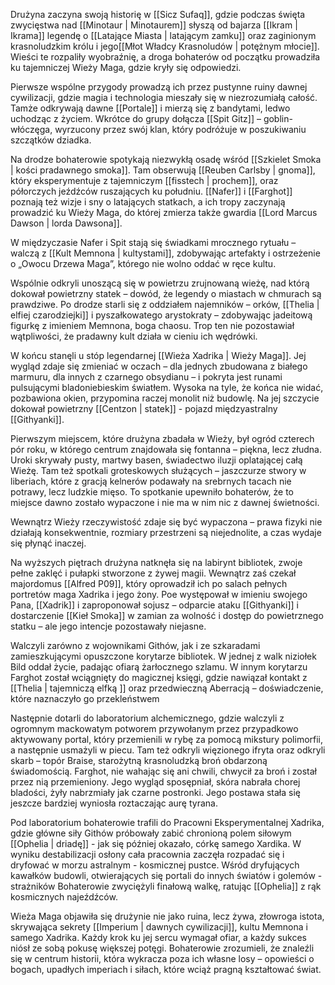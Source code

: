 Drużyna zaczyna swoją historię w [[Sicz Sufaq]], gdzie podczas święta zwycięstwa nad [[Minotaur | Minotaurem]] słyszą od bajarza [[Ikram | Ikrama]] legendę o [[Latające Miasta | latającym zamku]] oraz zaginionym krasnoludzkim królu i jego[[Młot Władcy Krasnoludów | potężnym młocie]]. Wieści te rozpaliły wyobraźnię, a droga bohaterów od początku prowadziła ku tajemniczej Wieży Maga, gdzie kryły się odpowiedzi.

Pierwsze wspólne przygody prowadzą ich przez pustynne ruiny dawnej cywilizacji, gdzie magia i technologia mieszały się w niezrozumiałą całość. Tamże odkrywają dawne [[Portale]] i mierzą się z bandytami, ledwo uchodząc z życiem. Wkrótce do grupy dołącza [[Spit Gitz]] – goblin-włóczęga, wyrzucony przez swój klan, który podróżuje w poszukiwaniu szczątków dziadka.

Na drodze bohaterowie spotykają niezwykłą osadę wśród [[Szkielet Smoka | kości pradawnego smoka]]. Tam obserwują [[Reuben Carlsby | gnoma]], który eksperymentuje z tajemniczym [[fisstech | prochem]], oraz półorczych jeźdźców ruszających ku południu. [[Nafer]] i [[Farghot]] poznają też wizje i sny o latających statkach, a ich tropy zaczynają prowadzić ku Wieży Maga, do której zmierza także gwardia [[Lord Marcus Dawson | lorda Dawsona]]. 

W międzyczasie Nafer i Spit stają się świadkami mrocznego rytuału – walczą z [[Kult Memnona | kultystami]], zdobywając artefakty i ostrzeżenie o „Owocu Drzewa Maga”, którego nie wolno oddać w ręce kultu. 

Wspólnie odkryli unoszącą się w powietrzu zrujnowaną wieżę, nad którą dokował powietrzny statek – dowód, że legendy o miastach w chmurach są prawdziwe. Po drodze starli się z oddziałem najemników – orków, [[Thelia | elfiej czarodziejki]] i pyszałkowatego arystokraty – zdobywając jadeitową figurkę z imieniem Memnona, boga chaosu. Trop ten nie pozostawiał wątpliwości, że pradawny kult działa w cieniu ich wędrówki.

W końcu stanęli u stóp legendarnej [[Wieża Xadrika | Wieży Maga]]. Jej wygląd zdaje się zmieniać w oczach – dla jednych zbudowana z białego marmuru, dla innych z czarnego obsydianu – i pokryta jest runami pulsującymi bladoniebieskim światłem. Wysoka na tyle, że końca nie widać, pozbawiona okien, przypomina raczej monolit niż budowlę. Na jej szczycie dokował powietrzny [[Centzon | statek]] - pojazd międzyastralny [[Githyanki]]. 

Pierwszym miejscem, które drużyna zbadała w Wieży, był ogród czterech pór roku, w którego centrum znajdowała się fontanna – piękna, lecz złudna. Uroki skrywały pusty, martwy basen, świadectwo iluzji oplatającej całą Wieżę. Tam też spotkali groteskowych służących – jaszczurze stwory w liberiach, które z gracją kelnerów podawały na srebrnych tacach nie potrawy, lecz ludzkie mięso. To spotkanie upewniło bohaterów, że to miejsce dawno zostało wypaczone i nie ma w nim nic z dawnej świetności.

Wewnątrz Wieży rzeczywistość zdaje się być wypaczona – prawa fizyki nie działają konsekwentnie, rozmiary przestrzeni są niejednolite, a czas wydaje się płynąć inaczej.

Na wyższych piętrach drużyna natknęła się na labirynt bibliotek, zwoje pełne zaklęć i pułapki stworzone z żywej magii. 
Wewnątrz zaś czekał majordomus [[Alfred P09]], który oprowadził ich po salach pełnych portretów maga Xadrika i jego żony. Poe występował w imieniu swojego Pana, [[Xadrik]] i  zaproponował sojusz – odparcie ataku [[Githyanki]] i dostarczenie [[Kieł Smoka]] w zamian za wolność i dostęp do powietrznego statku – ale jego intencje pozostawały niejasne.

Walczyli zarówno z wojownikami Githów, jak i ze szkaradami zamieszkującymi opuszczone korytarze bibliotek. W jednej z walk niziołek Bild oddał życie, padając ofiarą żarłocznego szlamu. W innym korytarzu Farghot został wciągnięty do magicznej księgi, gdzie nawiązał kontakt z [[Thelia | tajemniczą elfką ]] oraz przedwieczną Aberracją – doświadczenie, które naznaczyło go przekleństwem

Następnie dotarli do laboratorium alchemicznego, gdzie walczyli z ogromnym mackowatym potworem przywołanym przez przypadkowo aktywowany portal, który przemienili w rybę za pomocą mikstury polimorfii, a następnie usmażyli w piecu. Tam też odkryli więzionego ifryta oraz odkryli skarb – topór Braise, starożytną krasnoludzką broń obdarzoną świadomością. Farghot, nie wahając się ani chwili, chwycił za broń i został przez nią przemieniony. Jego wygląd sposępniał, skóra nabrała chorej bladości, żyły nabrzmiały jak czarne postronki. Jego postawa stała się jeszcze bardziej wyniosła roztaczając aurę tyrana. 

Pod laboratorium bohaterowie trafili do Pracowni Eksperymentalnej Xadrika, gdzie główne siły Githów próbowały zabić chronioną polem siłowym [[Ophelia | driadę]] - jak się później okazało, córkę samego Xardika.  W wyniku destabilizacji osłony cała pracownia zaczęła rozpadać się i dryfować w morzu astralnym - kosmicznej pustce. Wśród dryfujących kawałków budowli, otwierających się portali do innych światów i golemów - strażników Bohaterowie zwyciężyli finałową walkę, ratując [[Ophelia]] z rąk kosmicznych najeźdźców. 

Wieża Maga objawiła się drużynie nie jako ruina, lecz żywa, złowroga istota, skrywająca sekrety [[Imperium | dawnych cywilizacji]], kultu Memnona i samego Xadrika. Każdy krok ku jej sercu wymagał ofiar, a każdy sukces niósł ze sobą pokusę większej potęgi. Bohaterowie zrozumieli, że znaleźli się w centrum historii, która wykracza poza ich własne losy – opowieści o bogach, upadłych imperiach i siłach, które wciąż pragną kształtować świat.

